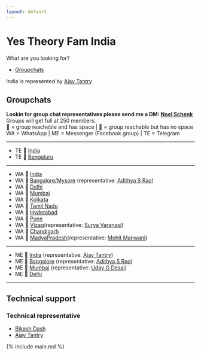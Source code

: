 ```yaml
---
layout: default
---
```

# Yes Theory Fam India  
What are you looking for?
* [Groupchats](#groupchats)  

India is represented by [Ajay Tantry](https://www.facebook.com/ajay.tantry)

## Groupchats  
**Lookin for group chat representatives please send me a DM: [Noel Schenk](https://www.facebook.com/noel.elias.schenk)**  
Groups will get full at 250 members.  
💚 = group reacheble and has space | 💛 = group reachable but has no space  
WA = WhatsApp | ME = Messenger (Facebook group) | TE = Telegram  

---  

* TE 💚 [India](https://t.me/joinchat/MU9y4xPqL7rnULJxxx8a0Q)
* TE 💚 [Bengaluru](https://t.me/joinchat/J53IGRcR7KY6VSeK0vQK5w)  

---  

* WA 💛 [India](https://chat.whatsapp.com/BnL7nUL71mh9NmsAyMumaH)
* WA 💚 [Bangalore/Mysore](https://chat.whatsapp.com/K35RTnq9cxTCluSETqiEzZ) (representative: [Adithya S Rao](https://www.facebook.com/profile.php?id=100004124409756))
* WA 💚 [Delhi](https://chat.whatsapp.com/LyNCr1GkppR9qJ1X7tknHu)
* WA 💚 [Mumbai](https://chat.whatsapp.com/IUGk6sLEBtTFgOk5g8jEKi?fbclid=IwAR05ZlYeIcRod-lL4zN3_6XnhhfnAkokcpBNGuxLNRJpwbEuG0VB6KLkA04)
* WA 💚 [Kolkata](https://chat.whatsapp.com/KnIHcCBy92PAgIBKYJyrnt)
* WA 💚 [Tamil Nadu](https://chat.whatsapp.com/GtixqBpBNQ6GewVxFlhCHI)
* WA 💚 [Hyderabad](https://chat.whatsapp.com/LeTVbbfXiC8ENaQjslpgiu)
* WA 💚 [Pune](https://chat.whatsapp.com/HXhRe6kqZLvKlkt1gHmLax)
* WA 💚 [Vizag](https://chat.whatsapp.com/B6emIpTFApXCpjIxxvG3Jn)(representative: [Surya Varanasi](https://www.facebook.com/surya.sauri.14100))
* WA 💚 [Chandigarh](https://chat.whatsapp.com/LJvIe1qUhGnD7g7Sq35spu)
* WA 💚 [MadyaPradesh](https://chat.whatsapp.com/ERdjNkZzK0t6CaCAh7Z3ac)(representative: [Mohit Manwani](https://www.facebook.com/mohit7m))  

---  

* ME 💚 [India](https://m.me/join/AbYQ3LU2_niAZPpC) (representative: [Ajay Tantry](https://www.facebook.com/ajay.tantry))
* ME 💚 [Bangalore](https://m.me/join/AbYadmRTvjsqlHId) (representative: [Adithya S Rao](https://www.facebook.com/profile.php?id=100004124409756))
* ME 💚 [Mumbai](https://m.me/join/AbYRahr78yleYBdR) (representative: [Uday G Desai](https://www.facebook.com/uday.desai.585))
* ME 💚 [Delhi](https://chat.whatsapp.com/LyNCr1GkppR9qJ1X7tknHu)  

---  

## Technical support  
### Technical representative  
* [Bikash Dash](https://www.facebook.com/beeeku)  
* [Ajay Tantry](https://www.facebook.com/ajay.tantry)

{% include main.md %}
